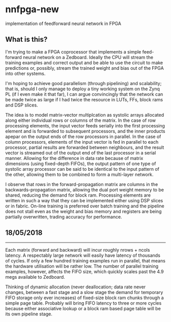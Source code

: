 # nnfpga-new
implementation of feedforward neural network in FPGA

## What is this?
I'm trying to make a FPGA coprocessor that implements a simple feed-forward neural network on a Zedboard. Ideally the CPU will
stream the training examples and correct output and be able to use the circuit to make predictions or, possibly, stream the trained
weight and bias out of the FPGA into other systems.

I'm hoping to achieve good parallelism (through pipelining) and scalability; that is, should I only manage to deploy a tiny
working system on the Zynq PL (if I even make it that far), I can argue convincingly that the network can be made twice as large
if I had twice the resource in LUTs, FFs, block rams and DSP slices.

The idea is to model matrix-vector multiplcation as systolic arrays allocated along either individual rows or columns of the matrix. In the case of
row processing elements, the input vector feeds serially into the first processing element and is forwarded to subsequent processors, and the
inner products apepar on the output ends of the row processors in parallel. In the case of column processors, elements of the input vector is fed
in parallel to each processor, partial results are forwarded between neighbours, and the result vector is streamed out of the output end of the last
processor in a serial manner. Allowing for the difference in data rate because of matrix dimensions (using fixed-depth FIFOs), the output pattern of
one type of systolic array processor can be said to be identical to the input pattern of the other, allowing them to be combined to form a multi-layer
network.

I observe that rows in the forward-propagation matrix are columns in the backwards-propagation matrix, allowing the dual port weight memory to be shared,
reducing the demand for block ram. Processing elements are written in such a way that they can be implemented either using DSP slices or in fabric. On-line
training is preferred over batch training and the pipeline does not stall even as the weight and bias memory and registers are being partially overwritten,
trading accuracy for performance.

## 18/05/2018
--------------

Each matrix (forward and backward) will incur roughly nrows + ncols latency. A respectably large network will easily have latency of thousands of cycles. If only a few hundred training examples run in parallel, that means the hardware utilisation will be rather low. The number of parallel training examples, however, affects the FIFO size, which quickly scales past the 4.9 megs available to Zedboard.

Thinking of dynamic allocation (never deallocation; data rate never changes, between a fast stage and a slow stage the demand for temporary FIFO storage only ever increases) of fixed-size block ram chunks through a simple page table. Probably will bring FIFO latency to three or more cycles because either associative lookup or a block ram based page table will be its own pipeline stage.

